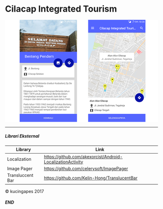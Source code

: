 
# Cilacap Integrated Tourism

![Alt text](/Untitled-3.png)

                
----

#####  Librari Eksternal

|Library| Link |
| ------ | ------ |
| Localization | https://github.com/akexorcist/Android-LocalizationActivity |
| Image Pager | https://github.com/celerysoft/ImagePager |
| Transluccent Bar | https://github.com/Kelin-Hong/TranslucentBar |


&copy; kucingapes 2017


##### END

